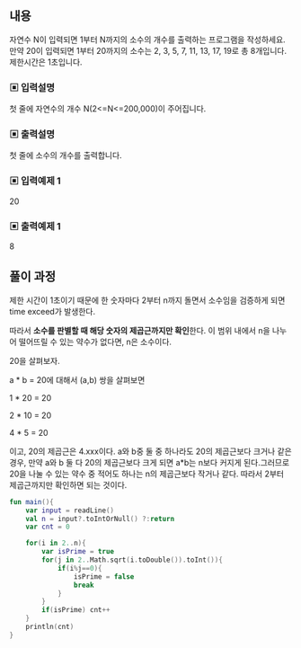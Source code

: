 ## 내용

자연수 N이 입력되면 1부터 N까지의 소수의 개수를 출력하는 프로그램을 작성하세요. 만약 20이 입력되면 1부터 20까지의 소수는 2, 3, 5, 7, 11, 13, 17, 19로 총 8개입니다. 제한시간은 1초입니다.

### ▣ 입력설명
첫 줄에 자연수의 개수 N(2<=N<=200,000)이 주어집니다.

### ▣ 출력설명
첫 줄에 소수의 개수를 출력합니다.

### ▣ 입력예제 1
20

### ▣ 출력예제 1
8

## 풀이 과정

제한 시간이 1초이기 때문에 한 숫자마다 2부터 n까지 돌면서 소수임을 검증하게 되면 time exceed가 발생한다.

따라서 **소수를 판별할 때 해당 숫자의 제곱근까지만 확인**한다. 이 범위 내에서 n을 나누어 떨어뜨릴 수 있는 약수가 없다면, n은 소수이다.

20을 살펴보자.

a * b = 20에 대해서 (a,b) 쌍을 살펴보면

1 * 20 = 20

2 * 10 = 20

4 * 5 = 20

이고, 20의 제곱근은 4.xxx이다. a와 b중 둘 중 하나라도 20의 제곱근보다 크거나 같은 경우, 만약 a와 b 둘 다 20의 제곱근보다 크게 되면 a*b는 n보다 커지게 된다.그러므로 20을 나눌 수 있는 약수 중 적어도 하나는 n의 제곱근보다 작거나 같다. 따라서 2부터 제곱근까지만 확인하면 되는 것이다.

``` Kotlin
fun main(){
    var input = readLine()
    val n = input?.toIntOrNull() ?:return
    var cnt = 0

    for(i in 2..n){
        var isPrime = true
        for(j in 2..Math.sqrt(i.toDouble()).toInt()){
            if(i%j==0){
                isPrime = false
                break
            }
        }
        if(isPrime) cnt++
    }
    println(cnt)
}
```

